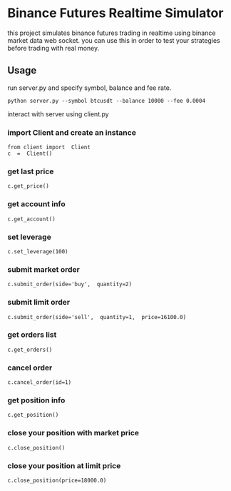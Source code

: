 # Binance Futures Realtime Simulator

this project simulates binance futures trading in realtime using binance market data web socket. you can use this in order to test your strategies before trading with real money.

## Usage
  
run server.py and specify symbol, balance and fee rate.

    python server.py --symbol btcusdt --balance 10000 --fee 0.0004

interact with server using client.py

###  import Client and create an instance

    from client import  Client
    c  =  Client()

### get last price

    c.get_price()
 
 ### get account info

    c.get_account()

### set leverage

    c.set_leverage(100)
  
### submit market order

    c.submit_order(side='buy',  quantity=2)

### submit limit order

    c.submit_order(side='sell',  quantity=1,  price=16100.0)

### get orders list

    c.get_orders()

### cancel order

    c.cancel_order(id=1)

### get position info

    c.get_position()

### close your position with market price

    c.close_position()

### close your position at limit price

    c.close_position(price=18000.0)
